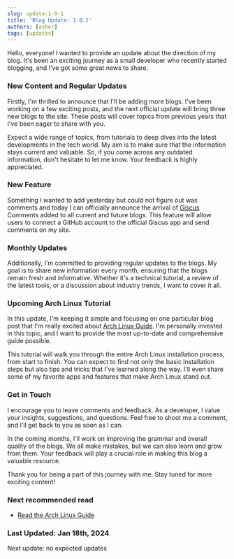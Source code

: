 ```yaml
---
slug: update:1-0-1
title: 'Blog Update: 1.0.1'
authors: [asher]
tags: [updates]
---
```



Hello, everyone! I wanted to provide an update about the direction of my blog. It's been an exciting journey as a small developer who recently started blogging, and I've got some great news to share.

### New Content and Regular Updates

Firstly, I'm thrilled to announce that I'll be adding more blogs. I've been working on a few exciting posts, and the next official update will bring three new blogs to the site. These posts will cover topics from previous years that I've been eager to share with you.

Expect a wide range of topics, from tutorials to deep dives into the latest developments in the tech world. My aim is to make sure that the information stays current and valuable. So, if you come across any outdated information, don't hesitate to let me know. Your feedback is highly appreciated.
<!--truncate-->
### New Feature

Something I wanted to add yesterday but could not figure out was comments and today I can officially announce the arrival of [Giscus](https://giscus.app) Comments added to all current and future blogs. This feature will allow users to connect a GitHub account to the official Giscus app and send comments on my site.

### Monthly Updates

Additionally, I'm committed to providing regular updates to the blogs. My goal is to share new information every month, ensuring that the blogs remain fresh and informative. Whether it's a technical tutorial, a review of the latest tools, or a discussion about industry trends, I want to cover it all.

### Upcoming Arch Linux Tutorial

In this update, I'm keeping it simple and focusing on one particular blog post that I'm really excited about [Arch Linux Guide](../../docs/Linux/archguide). I'm personally invested in this topic, and I want to provide the most up-to-date and comprehensive guide possible.

This tutorial will walk you through the entire Arch Linux installation process, from start to finish. You can expect to find not only the basic installation steps but also tips and tricks that I've learned along the way. I'll even share some of my favorite apps and features that make Arch Linux stand out.

### Get in Touch

I encourage you to leave comments and feedback. As a developer, I value your insights, suggestions, and questions. Feel free to shoot me a comment, and I'll get back to you as soon as I can.

In the coming months, I'll work on improving the grammar and overall quality of the blogs. We all make mistakes, but we can also learn and grow from them. Your feedback will play a crucial role in making this blog a valuable resource.

Thank you for being a part of this journey with me. Stay tuned for more exciting content!

### Next recommended read

- [Read the Arch Linux Guide](../../docs/Linux/archguide)

### Last Updated: Jan 18th, 2024

Next update: no expected updates
